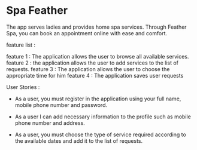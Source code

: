 # Spa Feather


The app serves ladies and provides home spa services.
Through Feather Spa, you can book an appointment online with ease and comfort.

feature list :

feature 1 : The application allows the user to browse all available services.
feature 2 : the application allows the user to add services to the list of requests.
feature 3 : The application allows the user to choose the appropriate time for him
feature 4 : The application saves user requests


User Stories :
 
- As a user, you must register in the application using your full name, mobile phone number and password.

- As a user I can add necessary information to the profile such as mobile phone number and address.

- As a user, you must choose the type of service required according to the available dates and add it to the list of requests.




